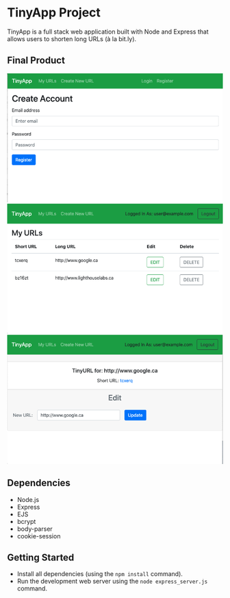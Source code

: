 # TinyApp Project

TinyApp is a full stack web application built with Node and Express that allows users to shorten long URLs (à la bit.ly).

## Final Product

!["Screenshot of register page"](https://github.com/soccermind/tinyapp/blob/main/docs/register-page.png?raw=true)
!["Screenshot of URLs page"](https://github.com/soccermind/tinyapp/blob/main/docs/urls-page.png?raw=true)
!["Screenshot of edit page"](https://github.com/soccermind/tinyapp/blob/main/docs/edit-page.png?raw=true)

## Dependencies

- Node.js
- Express
- EJS
- bcrypt
- body-parser
- cookie-session

## Getting Started

- Install all dependencies (using the `npm install` command).
- Run the development web server using the `node express_server.js` command.
